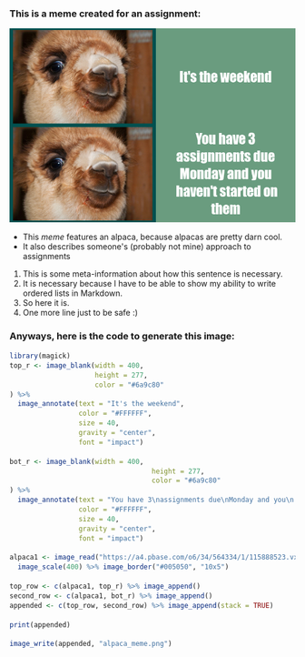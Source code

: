 ### **This is a meme created for an assignment:**
![alpaca_meme.png](https://github.com/Gg-Liu/stats220/blob/gh-pages/alpaca_meme.png)

- This _meme_ features an alpaca, because alpacas are pretty darn cool.
- It also describes someone's (probably not mine) approach to assignments

1. This is some meta-information about how this sentence is necessary.
2. It is necessary because I have to be able to show my ability to write ordered lists in Markdown.
3. So here it is.
4. One more line just to be safe :)

### **Anyways, here is the code to generate this image:**
```R
library(magick)
top_r <- image_blank(width = 400,
                     height = 277,
                     color = "#6a9c80"
) %>%
  image_annotate(text = "It's the weekend",
                 color = "#FFFFFF", 
                 size = 40,
                 gravity = "center",
                 font = "impact")

bot_r <- image_blank(width = 400,
                                   height = 277,
                                   color = "#6a9c80"
) %>%
  image_annotate(text = "You have 3\nassignments due\nMonday and you\n haven't started on\nthem",
                 color = "#FFFFFF", 
                 size = 40,
                 gravity = "center",
                 font = "impact")

alpaca1 <- image_read("https://a4.pbase.com/o6/34/564334/1/115888523.vxu01GMk.20090807alpaca09comp.jpg") %>%
  image_scale(400) %>% image_border("#005050", "10x5")

top_row <- c(alpaca1, top_r) %>% image_append()
second_row <- c(alpaca1, bot_r) %>% image_append()
appended <- c(top_row, second_row) %>% image_append(stack = TRUE)

print(appended)

image_write(appended, "alpaca_meme.png")


```
